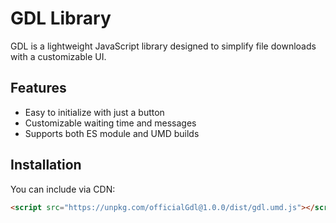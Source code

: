 # GDL Library

GDL is a lightweight JavaScript library designed to simplify file downloads with a customizable UI.

## Features
- Easy to initialize with just a button
- Customizable waiting time and messages
- Supports both ES module and UMD builds

## Installation

You can include via CDN:

```html
<script src="https://unpkg.com/officialGdl@1.0.0/dist/gdl.umd.js"></script>
